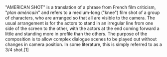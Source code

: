 "AMERICAN SHOT" is a translation of a phrase from French film criticism, "_plan américain_" and refers to a medium-long ("knee") film shot of a group of characters, who are arranged so that all are visible to the camera. The usual arrangement is for the actors to stand in an irregular line from one side of the screen to the other, with the actors at the end coming forward a little and standing more in profile than the others. The purpose of the composition is to allow complex dialogue scenes to be played out without changes in camera position. In some literature, this is simply referred to as a 3/4 shot.[1]
